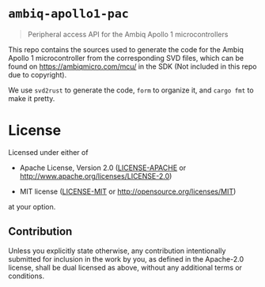 # `ambiq-apollo1-pac`

> Peripheral access API for the Ambiq Apollo 1 microcontrollers

This repo contains the sources used to generate the code for the Ambiq Apollo 1
microcontroller from the corresponding SVD files, which can be found on https://ambiqmicro.com/mcu/ in the SDK (Not included in this repo due to copyright).

We use `svd2rust` to generate the code, `form` to organize it, and `cargo fmt`
to make it pretty.

# License

Licensed under either of

- Apache License, Version 2.0 ([LICENSE-APACHE](LICENSE-APACHE) or
  http://www.apache.org/licenses/LICENSE-2.0)

- MIT license ([LICENSE-MIT](LICENSE-MIT) or http://opensource.org/licenses/MIT)

at your option.

## Contribution

Unless you explicitly state otherwise, any contribution intentionally submitted
for inclusion in the work by you, as defined in the Apache-2.0 license, shall be
dual licensed as above, without any additional terms or conditions.

